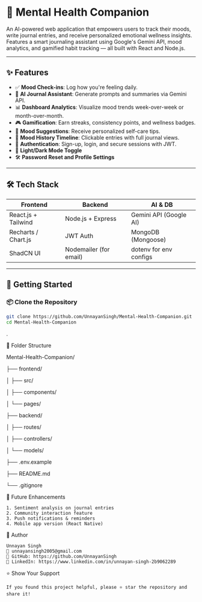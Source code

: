 # 🧠 Mental Health Companion

An AI-powered web application that empowers users to track their moods, write journal entries, and receive personalized emotional wellness insights. Features a smart journaling assistant using Google's Gemini API, mood analytics, and gamified habit tracking — all built with React and Node.js.

---

## ✨ Features

- ✅ **Mood Check-ins**: Log how you're feeling daily.
- 🧘 **AI Journal Assistant**: Generate prompts and summaries via Gemini API.
- 📊 **Dashboard Analytics**: Visualize mood trends week-over-week or month-over-month.
- 🎮 **Gamification**: Earn streaks, consistency points, and wellness badges.
- 🧠 **Mood Suggestions**: Receive personalized self-care tips.
- 📅 **Mood History Timeline**: Clickable entries with full journal views.
- 🔐 **Authentication**: Sign-up, login, and secure sessions with JWT.
- 🎨 **Light/Dark Mode Toggle**
- 🛠️ **Password Reset and Profile Settings**

---

## 🛠️ Tech Stack

| Frontend | Backend | AI & DB |
|----------|---------|---------|
| React.js + Tailwind | Node.js + Express | Gemini API (Google AI) |
| Recharts / Chart.js | JWT Auth | MongoDB (Mongoose) |
| ShadCN UI | Nodemailer (for email) | dotenv for env configs |

---

## 🚀 Getting Started

### 📦 Clone the Repository

```bash
git clone https://github.com/UnnayanSingh/Mental-Health-Companion.git
cd Mental-Health-Companion
```
.

📂 Folder Structure

Mental-Health-Companion/

├── frontend/

│   ├── src/

│   ├── components/

│   └── pages/

├── backend/

│   ├── routes/

│   ├── controllers/

│   └── models/

├── .env.example

├── README.md

└── .gitignore

🔮 Future Enhancements

    1. Sentiment analysis on journal entries
    2. Community interaction feature
    3. Push notifications & reminders
    4. Mobile app version (React Native)

👤 Author

    Unnayan Singh
    📧 unnayansingh2005@gmail.com
    🔗 GitHub: https://github.com/UnnayanSingh
    🔗 LinkedIn: https://www.linkedin.com/in/unnayan-singh-2b9062289

⭐ Show Your Support

    If you found this project helpful, please ⭐ star the repository and share it!
